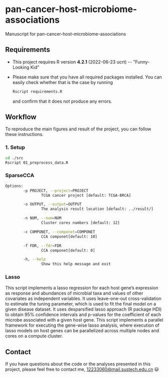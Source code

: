 # pan-cancer-host-microbiome-associations
Manuscript for pan-cancer-host-microbiome-associations


## Requirements

- This project requires R version __4.2.1__ (2022-06-23 ucrt) -- "Funny-Looking Kid"

- Please make sure that you have all required packages installed. You can
easily check whether that is the case by running

    ```bash
    Rscript requirements.R
    ```
    and confirm that it does not produce any errors.

## Workflow

To reproduce the main figures and result  of the project, you can follow these instructions.

### 1. Setup


```bash
cd ./src
Rscript 01_preprocess_data.R
```

### SparseCCA

```bash
Options:
        -p PROJECT, --project=PROJECT
                TCGA cancer project [default: TCGA-BRCA]

        -o OUTPUT, --output=OUTPUT
                The analysis result location [default: ../result/]

        -n NUM, --num=NUM
                Cluster cores numbers [default: 12]

        -c COMPONET, --componet=COMPONET
                CCA componet[default: 10]

        -f FDR, --fdr=FDR
                CCA componet[default: 0]

        -h, --help
                Show this help message and exit
```


### Lasso 


This script implements a lasso regression for each host gene’s expression as response and abundances of microbial taxa and values of other covariates as independent variables. It uses leave-one-out cross-validation to estimate the tuning parameter, which is used to fit the final model on a given disease dataset. It uses desparsified lasso approach (R package HDI) to obtain 95% confidence intervals and p-values for the coefficient of each microbe associated with a given host gene. This script implements a parallel framework for executing the gene-wise lasso analysis, where execution of lasso models on host genes can be parallelized across multiple nodes and cores on a compute cluster.




## Contact

If you have questions about the code or the analyses presented in this project,
please feel free to contact me, 12233060@mail.sustech.edu.cn
:smiley:
